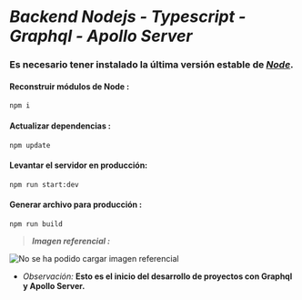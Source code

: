 # ***Backend Nodejs - Typescript - Graphql - Apollo Server***

### Es necesario tener instalado la última versión estable de [*Node*](https://nodejs.org/en/).

#### Reconstruir módulos de Node :
```
npm i
```
#### Actualizar dependencias :
```
npm update
```
#### Levantar el servidor en producción:
```
npm run start:dev
```
#### Generar archivo para producción :
```
npm run build
```

> ***Imagen referencial :***

![No se ha podido cargar imagen referencial](https://res.cloudinary.com/dbxg3ojl8/image/upload/v1582345165/graphqlimage_yiujcc.png)

- *Observación:* **Esto es el inicio del desarrollo de proyectos con Graphql y Apollo Server.**